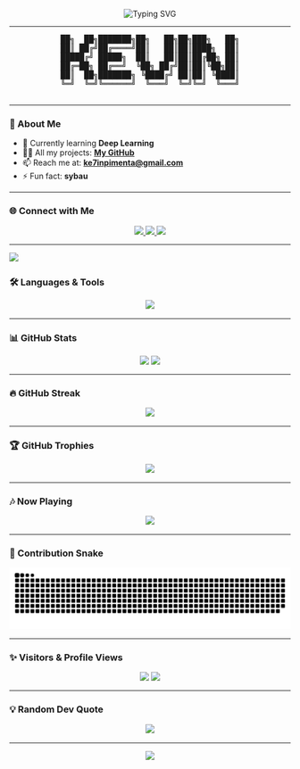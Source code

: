 <!-- ✨ Neon Glitch Banner -->
<p align="center">
  <img src="https://readme-typing-svg.herokuapp.com?font=Monoton&size=40&duration=3000&pause=800&color=FF00FF&center=true&vCenter=true&width=800&lines=⚡+Kevin+Pimenta+⚡;Frontend+Developer+💻;ML+%7C+DL+Explorer+🧠;Always+Leveling+Up+🚀" alt="Typing SVG" />
</p>

---

<!-- 🌈 ASCII Art with Gradient -->
<pre align="center">
██╗  ██╗███████╗██╗   ██╗██╗███╗   ██╗
██║ ██╔╝██╔════╝██║   ██║██║████╗  ██║
█████╔╝ █████╗  ██║   ██║██║██╔██╗ ██║
██╔═██╗ ██╔══╝  ╚██╗ ██╔╝██║██║╚██╗██║
██║  ██╗███████╗ ╚████╔╝ ██║██║ ╚████║
╚═╝  ╚═╝╚══════╝  ╚═══╝  ╚═╝╚═╝  ╚═══╝

</pre>

---

### 🌱 About Me
- 🌱 Currently learning **Deep Learning**
- 👨‍💻 All my projects: [**My GitHub**](https://github.com/ke7innnn)
- 📫 Reach me at: **ke7inpimenta@gmail.com**
- ⚡ Fun fact: **sybau**

---

### 🌐 Connect with Me
<p align="center">
  <a href="https://instagram.com/ke7innn" target="blank">
    <img src="https://img.shields.io/badge/Instagram-%23E4405F.svg?style=for-the-badge&logo=Instagram&logoColor=white" />
  </a>
  <a href="https://www.youtube.com/c/ke7innnnnnnnnn" target="blank">
    <img src="https://img.shields.io/badge/YouTube-%23FF0000.svg?style=for-the-badge&logo=YouTube&logoColor=white" />
  </a>
  <a href="https://www.leetcode.com/ke7innn" target="blank">
    <img src="https://img.shields.io/badge/LeetCode-%23FFA116.svg?style=for-the-badge&logo=LeetCode&logoColor=black" />
  </a>
</p>

---

<!-- 🌌 Wave Divider -->
<img src="https://capsule-render.vercel.app/api?type=waving&color=0:00FFDB,100:FF0080&height=120&section=header" />

### 🛠️ Languages & Tools
<p align="center">
  <img src="https://skillicons.dev/icons?i=html,css,git,flask,mysql,python,tensorflow,sklearn,opencv,pandas,seaborn,selenium,blender,ai,ps,postman&perline=8" />
</p>

---

### 📊 GitHub Stats
<p align="center">
  <img src="https://github-readme-stats.vercel.app/api?username=ke7innnn&show_icons=true&theme=tokyonight&hide_border=true" height="165" />
  <img src="https://github-readme-stats.vercel.app/api/top-langs?username=ke7innnn&show_icons=true&layout=compact&theme=tokyonight&hide_border=true" height="165" />
</p>

---

### 🔥 GitHub Streak
<p align="center">
  <img src="https://github-readme-streak-stats.herokuapp.com?user=ke7innnn&theme=neon-dark&hide_border=true" />
</p>

---

### 🏆 GitHub Trophies
<p align="center">
  <img src="https://github-profile-trophy.vercel.app/?username=ke7innnn&theme=radical&no-frame=true&row=1&column=7" />
</p>

---

### 🎶 Now Playing
<p align="center">
  <img src="https://spotify-github-profile.vercel.app/api/view?uid=your_spotify_id&cover_image=true&theme=novatorem&show_offline=true&background_color=000000&bar_color=53b14f&bar_color_cover=true" />
</p>

---

### 🐍 Contribution Snake
<p align="center">
  <img src="https://raw.githubusercontent.com/Platane/snk/output/github-contribution-grid-snake-dark.svg" />
</p>

---

### ✨ Visitors & Profile Views
<p align="center">
  <img src="https://komarev.com/ghpvc/?username=ke7innnn&label=Profile%20Views&color=FF69B4&style=flat-square" />
  <img src="https://visitor-badge.laobi.icu/badge?page_id=ke7innnn.ke7innnn" />
</p>

---

### 💡 Random Dev Quote
<p align="center">
  <img src="https://quotes-github-readme.vercel.app/api?type=horizontal&theme=radical" />
</p>

---

<!-- 🌟 Sparkling Footer -->
<p align="center">
  <img src="https://capsule-render.vercel.app/api?type=waving&height=120&color=0:FF0080,100:7928CA&section=footer" />
</p>
